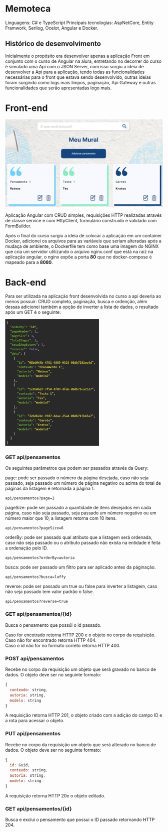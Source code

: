 # Memoteca

Linguagens: C# e TypeScript
Principais tecnologias: AspNetCore, Entity Framwork, Serilog, Ocelot, Angular e Docker.

## Histórico de desenvolvimento
Inicialmente o propósito era desenvolver apenas a aplicação Front em conjunto com o curso de Angular na alura, entretando no decorrer do curso é simulado uma Api com o JSON Server, com isso surgiu a ideia de desenvolver a Api para a aplicação, tendo todas as funcionalidades necessárias para o front que estava sendo desenvolvido, outras ideias foram surgindo como logs mais limpos, paginação, Api Gateway e outras funcionalidades que serão apresentadas logo mais.

# Front-end

<img src="https://github.com/Mateus-N/memoteca/blob/master/images/front.png" alt="Tela inicial da aplicação" width="600">

Aplicação Angular com CRUD simples, requisições HTTP realizadas através de classe service e com HttpClient, formulário construido e validado com FormBuilder.

Após o final do curso surgiu a ideia de colocar a aplicação em um container Docker, adicionei os arquivos para as variáveis que seriam alteradas após a mudaça de ambiente, o Dockerfile tem como base uma imagem do NGINX que cria um servidor utilizando o arquivo nginx.conf que está na raiz na aplicação angular, o nginx expõe a porta <strong>80</strong> que no docker-compose é mapeado para a <strong>8080</strong>.

# Back-end
Para ser utilizada na aplicação front desenvolvida no curso a api deveria ao menos possuir: CRUD completo, paginação, busca e ordenção, além dessas adicionei também a opção de inverter a lista de dados, o resultado após um GET é o seguinte:

<img src="https://github.com/Mateus-N/memoteca/blob/master/images/paginacao.png" alt="Tela inicial da aplicação" width="300">

### GET api/pensamentos
Os seguintes parâmetros que podem ser passados através da Query:

page: pode ser passado o número da página desejada, caso não seja passado, seja passado um número de página negativo ou acima do total de páginas da listagem é retornada a página 1.
```
api/pensamentos?page=2
```

pageSize: pode ser passado a quantidade de itens desejados em cada página, caso não seja passado, seja passado um número negativo ou um número maior que 10, a listagem retorna com 10 itens.
```
api/pensamentos?pageSize=6
```

orderBy: pode ser passado qual atributo que a listagem será ordenada, caso não seja passado ou o atributo passado não exista na entidade é feita a ordenação pelo ID.
```
api/pensamentos?orderBy=autoria
```

busca: pode ser passado um filtro para ser aplicado antes da páginação.
```
api/pensamentos?busca=luffy
```

reverse: pode ser passado um true ou false para inverter a listagem, caso não seja passado tem valor padrão o false.
```
api/pensamentos?reverse=true
```

### GET api/pensamentos/{id}

Busca o pensamento que possúi o id passado.

Caso for encotrado retorna HTTP 200 e o objeto no corpo da requisição.<br>
Caso não for encontrado retorna HTTP 404.<br>
Caso o id não for no formato correto retorna HTTP 400.

### POST api/pensamentos

Recebe no corpo da requisição um objeto que será gravado no banco de dados.
O objeto deve ser no seguinte formato:
```javascript
{
  conteudo: string,
  autoria: string,
  modelo: string
}
```
A requisição retorna HTTP 201, o objeto criado com a adição do campo ID e a rota para acessar o objeto.

### PUT api/pensamentos

Recebe no corpo da requisição um objeto que será alterado no banco de dados.
O objeto deve ser no seguinte formato:
```javascript
{
  id: Guid,
  conteudo: string,
  autoria: string,
  modelo: string
}
```
A requisição retorna HTTP 20e o objeto editado.

### GET api/pensamentos/{id}

Busca e exclui o pensamento que possui o ID passado retornando HTTP 204.

